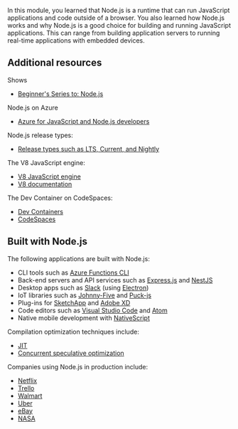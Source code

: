 In this module, you learned that Node.js is a runtime that can run JavaScript applications and code outside of a browser. You also learned how Node.js works and why Node.js is a good choice for building and running JavaScript applications. This can range from building application servers to running real-time applications with embedded devices.

## Additional resources

Shows

* [Beginner's Series to: Node.js](/shows/beginners-series-to-nodejs/)

Node.js on Azure

* [Azure for JavaScript and Node.js developers](/azure/developer/javascript/)

Node.js release types:

- [Release types such as LTS, Current, and Nightly](https://github.com/nodejs/node#release-types?azure-portal=true)

The V8 JavaScript engine:

- [V8 JavaScript engine](https://nodejs.org/en/learn/getting-started/the-v8-javascript-engine)
- [V8 documentation](https://v8.dev/docs?azure-portal=true)

The Dev Container on CodeSpaces:

- [Dev Containers](https://containers.dev/)
- [CodeSpaces](https://github.com/features/codespaces)

## Built with Node.js

The following applications are built with Node.js:

- CLI tools such as [Azure Functions CLI](https://github.com/Azure/azure-functions-core-tools?azure-portal=true)
- Back-end servers and API services such as [Express.js](https://expressjs.com/?azure-portal=true) and [NestJS](https://nestjs.com/?azure-portal=true)
- Desktop apps such as [Slack](https://slack.com/?azure-portal=true) (using [Electron](https://www.electronjs.org/?azure-portal=true))
- IoT libraries such as [Johnny-Five](http://johnny-five.io/?azure-portal=true) and [Puck-js](https://www.puck-js.com/)
- Plug-ins for [SketchApp](https://www.sketch.com/?azure-portal=true) and [Adobe XD](https://www.adobe.com/products/xd.html?azure-portal=true)
- Code editors such as [Visual Studio Code](https://code.visualstudio.com/?azure-portal=true) and [Atom](https://atom.io/?azure-portal=true)
- Native mobile development with [NativeScript](https://www.nativescript.org/?azure-portal=true)

Compilation optimization techniques include:

- [JIT](http://en.wikipedia.org/wiki/Just-in-time_compilation?azure-portal=true)
- [Concurrent speculative optimization](https://ponyfoo.com/articles/an-introduction-to-speculative-optimization-in-v8?azure-portal=true)

Companies using Node.js in production include:

- [Netflix](https://www.youtube.com/watch?v=p74282nDMX8&feature=emb_title&azure-portal=true)
- [Trello](https://tech.trello.com/the-trello-tech-stack/?azure-portal=true)
- [Walmart](https://medium.com/walmartlabs/migrating-large-enterprise-to-nodejs-6c38523d2b33?azure-portal=true)
- [Uber](https://eng.uber.com/uber-tech-stack-part-two/?azure-portal=true)
- [eBay](https://tech.ebayinc.com/engineering/how-we-built-ebays-first-node-js-application/?azure-portal=true)
- [NASA](https://openjsf.org/wp-content/uploads/sites/84/2020/02/Case_Study-Node.js-NASA.pdf?azure-portal=true)
